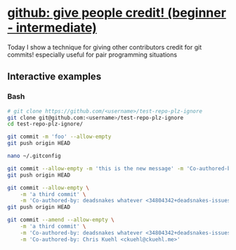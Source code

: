 # [github: give people credit! (beginner - intermediate)](https://youtu.be/_-qNX8EbVYI)

Today I show a technique for giving other contributors credit for git commits!  especially useful for pair programming situations

## Interactive examples

### Bash

```bash
# git clone https://github.com/<username>/test-repo-plz-ignore
git clone git@github.com:<username>/test-repo-plz-ignore
cd test-repo-plz-ignore/

git commit -m 'foo' --allow-empty
git push origin HEAD

nano ~/.gitconfig

git commit --allow-empty -m 'this is the new message' -m 'Co-authored-by: Chris Kuehl <ckuehl@ckuehl.me>'
git push origin HEAD

git commit --allow-empty \
    -m 'a third commit' \
    -m 'Co-authored-by: deadsnakes whatever <34804342+deadsnakes-issues-bot@users.noreply.github.com>'
git push origin HEAD

git commit --amend --allow-empty \
    -m 'a third commit' \
    -m 'Co-authored-by: deadsnakes whatever <34804342+deadsnakes-issues-bot@users.noreply.github.com>' \
    -m 'Co-authored-by: Chris Kuehl <ckuehl@ckuehl.me>'
```

